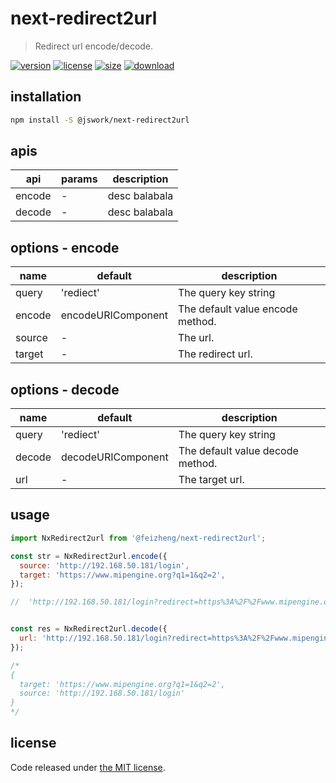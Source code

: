 # next-redirect2url
> Redirect url encode/decode.

[![version][version-image]][version-url]
[![license][license-image]][license-url]
[![size][size-image]][size-url]
[![download][download-image]][download-url]

## installation
```bash
npm install -S @jswork/next-redirect2url
```

## apis
| api    | params | description   |
| ------ | ------ | ------------- |
| encode | -      | desc balabala |
| decode | -      | desc balabala |

## options - encode
| name   | default            | description                      |
| ------ | ------------------ | -------------------------------- |
| query  | 'rediect'          | The query key string             |
| encode | encodeURIComponent | The default value encode method. |
| source | -                  | The url.                         |
| target | -                  | The redirect url.                |


## options - decode

| name   | default            | description                      |
| ------ | ------------------ | -------------------------------- |
| query  | 'rediect'          | The query key string             |
| decode | decodeURIComponent | The default value decode method. |
| url    | -                  | The target url.                  |

## usage
```js
import NxRedirect2url from '@feizheng/next-redirect2url';

const str = NxRedirect2url.encode({
  source: 'http://192.168.50.181/login',
  target: 'https://www.mipengine.org?q1=1&q2=2',
});

//  'http://192.168.50.181/login?redirect=https%3A%2F%2Fwww.mipengine.org%3Fq1%3D1%26q2%3D2'


const res = NxRedirect2url.decode({
  url: 'http://192.168.50.181/login?redirect=https%3A%2F%2Fwww.mipengine.org%3Fq1%3D1%26q2%3D2',
});

/*
{
  target: 'https://www.mipengine.org?q1=1&q2=2',
  source: 'http://192.168.50.181/login'
}
*/
```

## license
Code released under [the MIT license](https://github.com/afeiship/next-redirect2url/blob/master/LICENSE.txt).

[version-image]: https://img.shields.io/npm/v/@jswork/next-redirect2url
[version-url]: https://npmjs.org/package/@jswork/next-redirect2url

[license-image]: https://img.shields.io/npm/l/@jswork/next-redirect2url
[license-url]: https://github.com/afeiship/next-redirect2url/blob/master/LICENSE.txt

[size-image]: https://img.shields.io/bundlephobia/minzip/@jswork/next-redirect2url
[size-url]: https://github.com/afeiship/next-redirect2url/blob/master/dist/next-redirect2url.min.js

[download-image]: https://img.shields.io/npm/dm/@jswork/next-redirect2url
[download-url]: https://www.npmjs.com/package/@jswork/next-redirect2url
